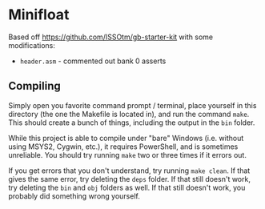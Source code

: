 # Minifloat

Based off https://github.com/ISSOtm/gb-starter-kit with some modifications:
* `header.asm` - commented out bank 0 asserts

## Compiling

Simply open you favorite command prompt / terminal, place yourself in this directory (the one the Makefile is located in), and run the command `make`. This should create a bunch of things, including the output in the `bin` folder.

While this project is able to compile under "bare" Windows (i.e. without using MSYS2, Cygwin, etc.), it requires PowerShell, and is sometimes unreliable. You should try running `make` two or three times if it errors out.

If you get errors that you don't understand, try running `make clean`. If that gives the same error, try deleting the `deps` folder. If that still doesn't work, try deleting the `bin` and `obj` folders as well. If that still doesn't work, you probably did something wrong yourself.
